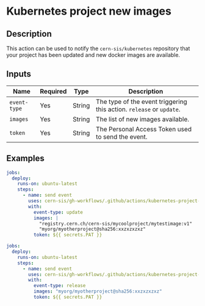 # Kubernetes project new images

## Description

This action can be used to notify the `cern-sis/kubernetes` repository that your project has been updated and new docker images are available.

## Inputs

| Name | Required | Type | Description |
| ---- | -------- | ---- | ----------- |
| `event-type` | Yes | String | The type of the event triggering this action. `release` or `update`. |
| `images` | Yes | String | The list of new images available. |
| `token` | Yes | String | The Personal Access Token used to send the event. |

## Examples

```yaml
jobs:
  deploy:
    runs-on: ubuntu-latest
    steps:
      - name: send event
        uses: cern-sis/gh-workflows/.github/actions/kubernetes-project-update@v5.0.0
        with:
          event-type: update
          images: |
            "registry.cern.ch/cern-sis/mycoolproject/mytestimage:v1"
            "myorg/myotherproject@sha256:xxzxzxzxz"
          token: ${{ secrets.PAT }}
```
```yaml
jobs:
  deploy:
    runs-on: ubuntu-latest
    steps:
      - name: send event
        uses: cern-sis/gh-workflows/.github/actions/kubernetes-project-update@v5.0.0
        with:
          event-type: release
          images: "myorg/myotherproject@sha256:xxzxzxzxz"
          token: ${{ secrets.PAT }}
```
